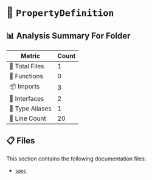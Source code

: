 # 📁 `PropertyDefinition`

## 📊 Analysis Summary For Folder

| Metric | Count |
|--------|-------|
| 📁 Total Files | 1 |
| 🔧 Functions | 0 |
| 📦 Imports | 3 |
| 📐 Interfaces | 2 |
| 📑 Type Aliases | 1 |
| 🔢 Line Count | 20 |


## 📋 Files

This section contains the following documentation files:

- [`spec`](./spec.md)